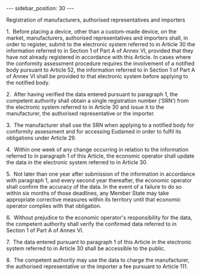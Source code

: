 
<meta data-rh="true" name="docsearch:language" content="en">
<meta data-rh="true" name="docsearch:version" content="current">
<meta data-rh="true" name="docsearch:docusaurus_tag" content="docs-default-current">
        ---
sidebar_position: 30
---
           <p class="stitle-article-norm">Registration of manufacturers, authorised representatives and importers</p>
   <p class="norm">1.&nbsp;&nbsp;Before placing a device, other than a 
custom-made device, on the market, manufacturers, authorised 
representatives and importers shall, in order to register, submit to the
 electronic system referred to in Article&nbsp;30 the information 
referred to in Section&nbsp;1 of Part A of Annex&nbsp;VI, provided that 
they have not already registered in accordance with this Article. In 
cases where the conformity assessment procedure requires the involvement
 of a notified body pursuant to Article&nbsp;52, the information 
referred to in Section&nbsp;1 of Part&nbsp;A of Annex&nbsp;VI shall be 
provided to that electronic system before applying to the notified body.</p>
   <p class="norm">2.&nbsp;&nbsp;After having verified the data entered 
pursuant to paragraph&nbsp;1, the competent authority shall obtain a 
single registration number (‘SRN’) from the electronic system referred 
to in Article&nbsp;30 and issue it to the manufacturer, the authorised 
representative or the importer.</p>
   <p class="norm">3.&nbsp;&nbsp;The manufacturer shall use the SRN when
 applying to a notified body for conformity assessment and for accessing
 Eudamed in order to fulfil its obligations under Article&nbsp;29.</p>
   <p class="norm">4.&nbsp;&nbsp;Within one week of any change occurring
 in relation to the information referred to in paragraph&nbsp;1 of this 
Article, the economic operator shall update the data in the electronic 
system referred to in Article&nbsp;30.</p>
   <p class="norm">5.&nbsp;&nbsp;Not later than one year after 
submission of the information in accordance with paragraph&nbsp;1, and 
every second year thereafter, the economic operator shall confirm the 
accuracy of the data. In the event of a failure to do so within six 
months of those deadlines, any Member&nbsp;State may take appropriate 
corrective measures within its territory until that economic operator 
complies with that obligation.</p>
   <p class="norm">6.&nbsp;&nbsp;Without prejudice to the economic 
operator's responsibility for the data, the competent authority shall 
verify the confirmed data referred to in Section&nbsp;1 of Part A of 
Annex&nbsp;VI.</p>
   <p class="norm">7.&nbsp;&nbsp;The data entered pursuant to 
paragraph&nbsp;1 of this Article&nbsp;in the electronic system referred 
to in Article&nbsp;30 shall be accessible to the public.</p>
   <p class="norm">8.&nbsp;&nbsp;The competent authority may use the 
data to charge the manufacturer, the authorised representative or the 
importer a fee pursuant to Article&nbsp;111.</p>